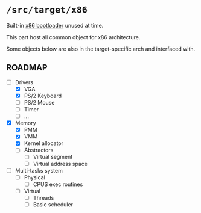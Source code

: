 `/src/target/x86`
=================

Built-in [x86 bootloader](https://github.com/le0kar0ub1/SecondBreath) unused at time.

This part host all common object for x86 architecture.

Some objects below are also in the target-specific arch and interfaced with.

## ROADMAP

- [ ] Drivers
  - [X] VGA 
  - [X] PS/2 Keyboard
  - [ ] PS/2 Mouse
  - [ ] Timer
  - [ ] ...
- [X] Memory
  - [X] PMM
  - [X] VMM
  - [X] Kernel allocator
  - [ ] Abstractors
    - [ ] Virtual segment
    - [ ] Virtual address space
- [ ] Multi-tasks system
  - [ ] Physical
    - [ ] CPUS exec routines
  - [ ] Virtual
    - [ ] Threads
    - [ ] Basic scheduler